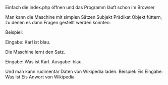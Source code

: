 Einfach die index.php öffnen und das Programm läuft schon im Browser

Man kann die Maschine mit simplen Sätzen Subjekt Prädikat Objekt füttern, zu denen es dann Fragen gestellt werden könnten.

Beispiel:

Eingabe: Karl ist blau. 

Die Maschine lernt den Satz. 

Eingabe: Was ist Karl. 
Ausgabe: blau.

Und man kann rudimentär Daten von Wikipedia laden.
Beispiel: Eis
Eingabe: Was ist Eis
Anwort von Wikipedia 


